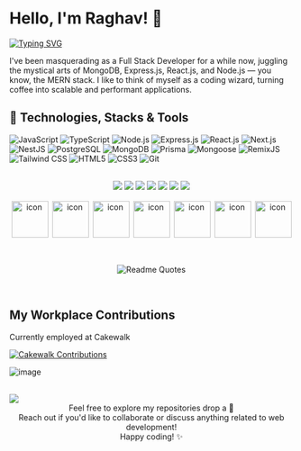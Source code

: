 
# Hello, I'm Raghav! 👋

<div>
<a href="https://git.io/typing-svg"><img src="https://readme-typing-svg.demolab.com?font=Fira+Code&pause=200&random=false&width=435&lines=A+Freelancer;A+Software+Developer;A+Designer;A+Full+Stack+Developer" alt="Typing SVG" /></a>
</div>

I've been masquerading as a Full Stack Developer for a while now, juggling the mystical arts of MongoDB, Express.js, React.js, and Node.js — you know, the MERN stack. I like to think of myself as a coding wizard, turning coffee into scalable and performant applications.

## 🔧 Technologies, Stacks & Tools

![JavaScript](https://img.shields.io/badge/JavaScript-ES6%2B-blue)
![TypeScript](https://img.shields.io/badge/TypeScript-Lang%20of%20Choice-blue)
![Node.js](https://img.shields.io/badge/Node.js-LTS%2B-blue)
![Express.js](https://img.shields.io/badge/Express.js-RESTful%20APIs-blue)
![React.js](https://img.shields.io/badge/React.js-SPA%20Development-blue)
![Next.js](https://img.shields.io/badge/Next.js-SSR%20Applications-blue)
![NestJS](https://img.shields.io/badge/NestJS-Backend%20Framework-blue)
![PostgreSQL](https://img.shields.io/badge/PostgreSQL-Relational%20Database-blue)
![MongoDB](https://img.shields.io/badge/MongoDB-NoSQL%20Database-blue)
![Prisma](https://img.shields.io/badge/Prisma-Database%20Toolkit-blue)
![Mongoose](https://img.shields.io/badge/Mongoose-ODM%20for%20MongoDB-blue)
![RemixJS](https://img.shields.io/badge/RemixJS-Modern%20React%20Framework-blue)
![Tailwind CSS](https://img.shields.io/badge/Tailwind%20CSS-Styling%20Framework-blue)
![HTML5](https://img.shields.io/badge/HTML5-Markup-blue)
![CSS3](https://img.shields.io/badge/CSS3-Styles-blue)
![Git](https://img.shields.io/badge/Git-Version%20Control-blue)
<br />

<br />

<div align="center">
<!--   <img src="https://img.icons8.com/color/48/000000/javascript.png"/> -->
<!--   <img src="https://img.icons8.com/color/48/000000/typescript.png"/> -->
  <img src="https://img.icons8.com/color/48/000000/nodejs.png"/>
<!--   <img src="https://img.icons8.com/color/48/000000/express.png"/> -->
<!--   <img src="https://img.icons8.com/color/48/000000/react-native.png"/> -->
<!--   <img src="https://img.icons8.com/color/48/000000/next.png"/> -->
  <img src="https://img.icons8.com/color/48/000000/nestjs.png"/>
  <img src="https://img.icons8.com/color/48/000000/postgreesql.png"/>
  <img src="https://img.icons8.com/color/48/000000/mongodb.png"/>
<!--   <img src="https://img.icons8.com/color/48/000000/prisma.png"/> -->
<!--   <img src="https://img.icons8.com/color/48/000000/mongoose.png"/> -->
<!--   <img src="https://img.icons8.com/color/48/000000/remix-ide.png"/> -->
<!--   <img src="https://img.icons8.com/color/48/000000/tailwind-css.png"/> -->
  <img src="https://img.icons8.com/color/48/000000/html-5.png"/>
  <img src="https://img.icons8.com/color/48/000000/css3.png"/>
  <img src="https://img.icons8.com/color/48/000000/git.png"/>
</div>

<br />

<div align="center" style="display: flex; align-items: center; justify-content: space-around;">
  <img src="https://techstack-generator.vercel.app/js-icon.svg" alt="icon" width="65" height="65" />
  <img src="https://techstack-generator.vercel.app/ts-icon.svg" alt="icon" width="65" height="65" />
  <img src="https://techstack-generator.vercel.app/react-icon.svg" alt="icon" width="65" height="65" />
  <img src="https://techstack-generator.vercel.app/cpp-icon.svg" alt="icon" width="65" height="65" />
<!--   <img src="https://techstack-generator.vercel.app/java-icon.svg" alt="icon" width="65" height="65" /> -->
  <img src="https://techstack-generator.vercel.app/aws-icon.svg" alt="icon" width="65" height="65" />
  <img src="https://techstack-generator.vercel.app/restapi-icon.svg" alt="icon" width="65" height="65" />
<!--   <img src="https://techstack-generator.vercel.app/mysql-icon.svg" alt="icon" width="65" height="65" /> -->
  <img src="https://techstack-generator.vercel.app/docker-icon.svg" alt="icon" width="65" height="65" />
</div>

<br />

<!--
## 🚀 Projects

### [Project 1 Title](link-to-project1)
- Brief description of the project.
- Technologies used: React.js, Node.js, MongoDB.

### [Project 2 Title](link-to-project2)
- Brief description of the project.
- Technologies used: React.js, Express.js, MongoDB.

## 🌱 Open Source Contributions

- [Contribution 1](link-to-contribution1)
- [Contribution 2](link-to-contribution2)

## 📈 GitHub Stats

![Your GitHub Stats](https://github-readme-stats.vercel.app/api?username=raghavcakewalk&show_icons=true&theme=radical)



- [Portfolio Website](https://www.your-portfolio.com/)
- [Twitter](https://twitter.com/your-twitter)

-->


<br />

<p align="center">
<!--   <a href="https://github.com/piyushsuthar/github-readme-quotes" disabled> -->
    <img src="https://quotes-github-readme.vercel.app/api?type=horizontal&theme=dark?theme=algolia" alt="Readme Quotes"/>
<!--   </a> -->
</p>

<br />

## My Workplace Contributions

Currently employed at Cakewalk

[![Cakewalk Contributions](https://img.shields.io/badge/Cakewalk-Contributions-red)](https://github.com/raghavcakewalk)
<br>  

![image](https://github.com/raghavvsobti/raghavvsobti/assets/20655901/7c8a3df3-8f65-4ac9-bca3-c115866e381a)

<br />

<img align="center" src="https://github.com/mayankchaudhary26/Cool-Readme-ideas/blob/master/data/productive.gif" />
<br>  

<!--

## 📫 Let's Connect

[<img src="https://img.icons8.com/color/48/000000/linkedin.png"/>](https://www.linkedin.com/in/raghav-sobti-a73693298)
<br />
-->

<div align="center">
Feel free to explore my repositories drop a 🌟 
<div />
Reach out if you'd like to collaborate or discuss anything related to web development!
<div />
Happy coding! ✨
</div>


<!--
**raghavvsobti/raghavvsobti** is a ✨ _special_ ✨ repository because its `README.md` (this file) appears on your GitHub profile.

Here are some ideas to get you started:

- 🔭 I’m currently working on ...
- 🌱 I’m currently learning ...
- 👯 I’m looking to collaborate on ...
- 🤔 I’m looking for help with ...
- 💬 Ask me about ...
- 📫 How to reach me: ...
- 😄 Pronouns: ...
- ⚡ Fun fact: ...
-->
